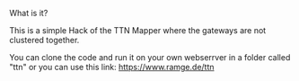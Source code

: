 What is it?

This is a simple Hack of the TTN Mapper where the gateways are not clustered together.

You can clone the code and run it on your own webserrver in a folder called "ttn" or you can use this link:
https://www.ramge.de/ttn



